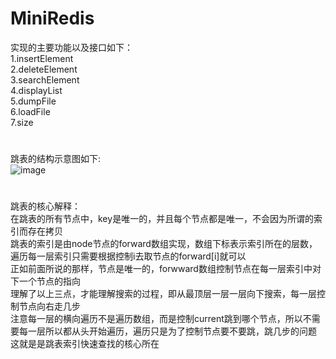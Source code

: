 # MiniRedis
实现的主要功能以及接口如下：<br>
1.insertElement <br>
2.deleteElement <br>
3.searchElement <br>
4.displayList <br>
5.dumpFile <br>
6.loadFile <br>
7.size <br>

#
跳表的结构示意图如下:<br>
![image](https://user-images.githubusercontent.com/73992103/196970400-c010a560-ac8e-4c8e-9448-2030f202bf2d.png)

#
跳表的核心解释：<br>
在跳表的所有节点中，key是唯一的，并且每个节点都是唯一，不会因为所谓的索引而存在拷贝<br>
跳表的索引是由node节点的forward数组实现，数组下标表示索引所在的层数，遍历每一层索引只需要根据控制i去取节点的forward[i]就可以<br>
正如前面所说的那样，节点是唯一的，forwward数组控制节点在每一层索引中对下一个节点的指向<br>
理解了以上三点，才能理解搜索的过程，即从最顶层一层一层向下搜索，每一层控制节点向右走几步<br>
注意每一层的横向遍历不是遍历数组，而是控制current跳到哪个节点，所以不需要每一层所以都从头开始遍历，遍历只是为了控制节点要不要跳，跳几步的问题<br>
这就是是跳表索引快速查找的核心所在<br>
